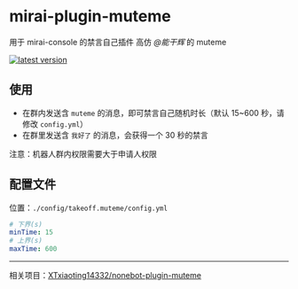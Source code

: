 # mirai-plugin-muteme

用于 mirai-console 的禁言自己插件 高仿 _@能干辉_ 的 muteme

<a href="https://github.com/Takeoff0518/mirai-plugin-muteme/releases">
    <img src="https://img.shields.io/github/release/Takeoff0518/mirai-plugin-muteme" alt="latest version" />
  </a>

## 使用

- 在群内发送含 `muteme` 的消息，即可禁言自己随机时长（默认 15~600 秒，请修改 `config.yml`）
- 在群里发送含 `我好了` 的消息，会获得一个 30 秒的禁言

注意：机器人群内权限需要大于申请人权限

## 配置文件

位置：`./config/takeoff.muteme/config.yml`

```yaml
# 下界(s)
minTime: 15
# 上界(s)
maxTime: 600
```

-----

相关项目：[XTxiaoting14332/nonebot-plugin-muteme](https://github.com/XTxiaoting14332/nonebot-plugin-muteme/)
